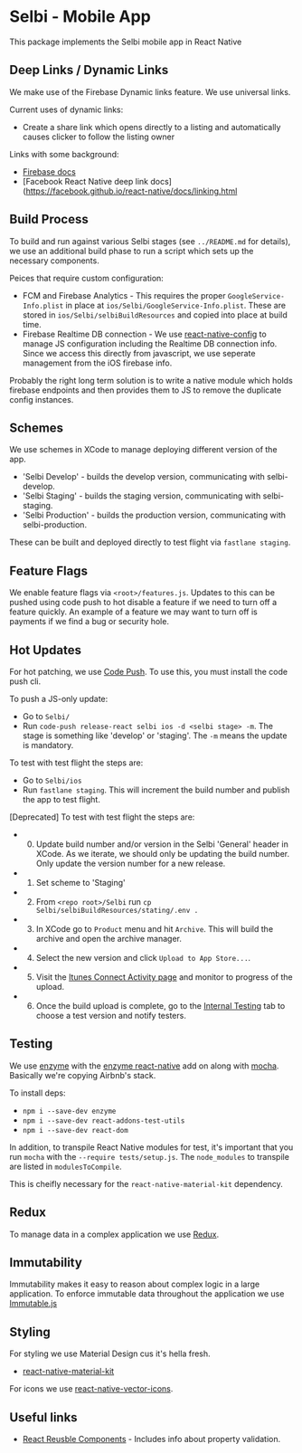 Selbi - Mobile App
==================

This package implements the Selbi mobile app in React Native

Deep Links / Dynamic Links
---------------------------

We make use of the Firebase Dynamic links feature. We use universal links.

Current uses of dynamic links:
- Create a share link which opens directly to a listing and automatically causes clicker to follow
the listing owner

Links with some background:
- [Firebase docs](https://firebase.google.com/docs/dynamic-links/ios)
- [Facebook React Native deep link docs](https://facebook.github.io/react-native/docs/linking.html


Build Process
-------------

To build and run against various Selbi stages (see `../README.md` for details), we use an additional
build phase to run a script which sets up the necessary components.

Peices that require custom configuration:
- FCM and Firebase Analytics - This requires the proper `GoogleService-Info.plist` in place at
`ios/Selbi/GoogleService-Info.plist`. These are stored in `ios/Selbi/selbiBuildResources` and copied
 into place at build time.
- Firebase Realtime DB connection - We use [react-native-config](https://github.com/luggit/react-native-config)
to manage JS configuration including the Realtime DB connection info. Since we access this directly
from javascript, we use seperate management from the iOS firebase info.

Probably the right long term solution is to write a native module which holds firebase endpoints
and then provides them to JS to remove the duplicate config instances.

Schemes
-------
We use schemes in XCode to manage deploying different version of the app.

- 'Selbi Develop' - builds the develop version, communicating with selbi-develop.
- 'Selbi Staging' - builds the staging version, communicating with selbi-staging.
- 'Selbi Production' - builds the production version, communicating with selbi-production.

These can be built and deployed directly to test flight via `fastlane staging`.

Feature Flags
-------------

We enable feature flags via `<root>/features.js`. Updates to this can be pushed using code push to
 hot disable a feature if we need to turn off a feature quickly. An example of a feature we may
 want to turn off is payments if we find a bug or security hole.

Hot Updates
-----------

For hot patching, we use [Code Push](https://microsoft.github.io/code-push/). To use this, you
must install the code push cli.

To push a JS-only update:
- Go to `Selbi/`
- Run `code-push release-react selbi ios -d <selbi stage> -m`. The stage is something like 'develop'
or 'staging'. The `-m` means the update is mandatory.

To test with test flight the steps are:
- Go to `Selbi/ios`
- Run `fastlane staging`. This will increment the build number and publish the app to test flight.

[Deprecated] To test with test flight the steps are:
- 0. Update build number and/or version in the Selbi 'General' header in XCode. As we iterate, we should
only be updating the build number. Only update the version number for a new release.
- 1. Set scheme to 'Staging'
- 2. From `<repo root>/Selbi` run `cp Selbi/selbiBuildResources/stating/.env .`
- 3. In XCode go to `Product` menu and hit `Archive`. This will build the archive and open the archive
manager.
- 4. Select the new version and click `Upload to App Store...`.
- 5. Visit the [Itunes Connect Activity page](https://itunesconnect.apple.com/WebObjects/iTunesConnect.woa/ra/ng/app/1156524902/activity/ios/builds)
 and monitor to progress of the upload.
- 6. Once the build upload is complete, go to the [Internal Testing](https://itunesconnect.apple.com/WebObjects/iTunesConnect.woa/ra/ng/app/1156524902/testflight/internal)
tab to choose a test version and notify testers.

Testing
-------

We use [enzyme](https://github.com/airbnb/enzyme) with the
[enzyme react-native](https://github.com/airbnb/enzyme/blob/master/docs/guides/react-native.md) add
on along with [mocha](https://mochajs.org/). Basically we're copying Airbnb's stack.

To install deps:
- `npm i --save-dev enzyme`
- `npm i --save-dev react-addons-test-utils`
- `npm i --save-dev react-dom`

In addition, to transpile React Native modules for test, it's important that you run `mocha` with
the `--require tests/setup.js`. The `node_modules` to transpile are listed in `modulesToCompile`.

This is cheifly necessary for the `react-native-material-kit` dependency.

Redux
-----
To manage data in a complex application we use
[Redux](http://redux.js.org/docs/introduction/index.html).


Immutability
------------
Immutability makes it easy to reason about complex logic in a large application. To enforce
immutable data throughout the application we use
[Immutable.js](https://facebook.github.io/immutable-js/)

Styling
-------
For styling we use Material Design cus it's hella fresh.

- [react-native-material-kit](https://github.com/xinthink/react-native-material-kit)

For icons we use [react-native-vector-icons](https://github.com/oblador/react-native-vector-icons).


Useful links
------------
- [React Reusble Components](https://facebook.github.io/react/docs/reusable-components.html) -
Includes info about property validation.